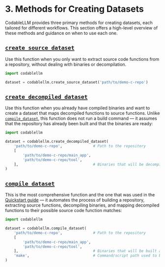 # 3. Methods for Creating Datasets

CodableLLM provides three primary methods for creating datasets, each tailored for different workflows. This section offers a high-level overview of these methods and guidance on when to use each one.

## [`create_source_dataset`](../../../documentation/codablellm/#codablellm.create_source_dataset)

Use this function when you only want to extract source code functions from a repository, without dealing with binaries or decompilation.

```python
import codablellm

dataset = codablellm.create_source_dataset('path/to/demo-c-repo')
```

## [`create_decompiled_dataset`](../../../documentation/codablellm/#codablellm.create_decompiled_dataset)

Use this function when you already have compiled binaries and want to create a dataset that maps decompiled functions to source functions. Unlike [`compile_dataset`](../../../documentation/codablellm/#codablellm.compile_dataset), this function does not run a build command — it assumes that the repository has already been built and that the binaries are ready:

```python
import codablellm

dataset = codablellm.create_decompiled_dataset(
    'path/to/demo-c-repo',              # Path to the repository
    [
        'path/to/demo-c-repo/main_app',
        'path/to/demo-c-repo/tool',
    ],                                  # Binaries that will be decompiled
)
```

## [`compile_dataset`](../../../documentation/codablellm/#codablellm.compile_dataset)

This is the most comprehensive function and the one that was used in the [Quickstart guide](2.%20Quickstart.md) — it automates the process of building a repository, extracting source functions, decompiling binaries, and mapping decompiled functions to their possible source code function matches:

```python
import codablellm

dataset = codablellm.compile_dataset(
    'path/to/demo-c-repo',              # Path to the repository
    [
        'path/to/demo-c-repo/main_app',
        'path/to/demo-c-repo/tool',
    ],                                  # Binaries that will be built and decompiled
    'make',                             # Command/script path used to build the repository
)
```
